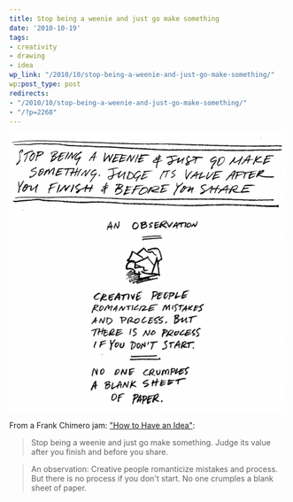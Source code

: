 ```yaml
---
title: Stop being a weenie and just go make something
date: '2010-10-19'
tags:
- creativity
- drawing
- idea
wp_link: "/2010/10/stop-being-a-weenie-and-just-go-make-something/"
wp:post_type: post
redirects:
- "/2010/10/stop-being-a-weenie-and-just-go-make-something/"
- "/?p=2268"
---
```


![](2010-10-19-Stop-being-a-weenie-and-just-go-make-something/weenie-500x502.png "weenie")

From a Frank Chimero jam: ["How to Have an Idea"](http://www.frankchimero.com/idea/):

> Stop being a weenie and just go make something. Judge its value after you finish and before you share.

>

> An observation: Creative people romanticize mistakes and process. But there is no process if you don't start. No one crumples a blank sheet of paper.
